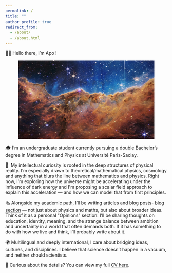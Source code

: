 ```yaml
---
permalink: /
title: ""
author_profile: true
redirect_from: 
  - /about/
  - /about.html
---
```


👋🏼 Hello there, I’m Apo !
<figure class="article-image-right">
    <img src="/images/Carina-Nebula-Cosmic-Cliffs-NGC-3324-James-Webb-Space-Telescope-NIRCam.png" alt="The Cosmic Cliffs of the Carina Nebula">
</figure>
🎓 I’m an undergraduate student currently pursuing a double Bachelor’s degree in Mathematics and Physics at Université Paris-Saclay.

🌌  My intellectual curiosity is rooted in the deep structures of physical reality. I’m especially drawn to theoretical/mathematical physics, cosmology and anything that blurs the line between mathematics and physics. Right now, I'm exploring how the universe might be accelerating under the influence of dark energy and I'm proposing a scalar field approach to explain this acceleration — and how we can model that from first principles.

🗞️ Alongside my academic path, I’ll be writing articles and blog posts- [blog section](./year-archive/) — not just about physics and maths, but also about broader ideas. Think of it as a personal "Opinions" section: I’ll be sharing thoughts on education, identity, meaning, and the strange balance between ambition and uncertainty in a world that often demands both. If it has something to do with how we live and think, I’ll probably write about it. 

🌍 Multilingual and deeply international, I care about bridging ideas, cultures, and disciplines. I believe that science doesn’t happen in a vacuum, and neither should scientists.


📄 Curious about the details? You can view my full [CV here](./files/CV.pdf).

